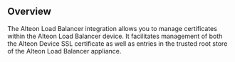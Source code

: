 ## Overview

The Alteon Load Balancer integration allows you to manage certificates within the Alteon Load Balancer device.  It facilitates management of both the Alteon Device SSL certificate as well as entries in the trusted root store of the Alteon Load Balancer appliance.